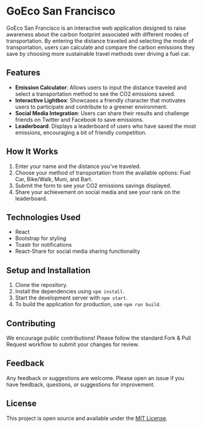 # GoEco San Francisco

GoEco San Francisco is an interactive web application designed to raise awareness about the carbon footprint associated with different modes of transportation. By entering the distance traveled and selecting the mode of transportation, users can calculate and compare the carbon emissions they save by choosing more sustainable travel methods over driving a fuel car.

## Features

- **Emission Calculator**: Allows users to input the distance traveled and select a transportation method to see the CO2 emissions saved.
- **Interactive Lightbox**: Showcases a friendly character that motivates users to participate and contribute to a greener environment.
- **Social Media Integration**: Users can share their results and challenge friends on Twitter and Facebook to save emissions.
- **Leaderboard**: Displays a leaderboard of users who have saved the most emissions, encouraging a bit of friendly competition.

## How It Works

1. Enter your name and the distance you've traveled.
2. Choose your method of transportation from the available options: Fuel Car, Bike/Walk, Muni, and Bart.
3. Submit the form to see your CO2 emissions savings displayed.
4. Share your achievement on social media and see your rank on the leaderboard.

## Technologies Used

- React
- Bootstrap for styling
- Toastr for notifications
- React-Share for social media sharing functionality

## Setup and Installation

1. Clone the repository.
2. Install the dependencies using `npm install`.
3. Start the development server with `npm start`.
4. To build the application for production, use `npm run build`.

## Contributing

We encourage public contributions! Please follow the standard Fork & Pull Request workflow to submit your changes for review.

## Feedback

Any feedback or suggestions are welcome. Please open an issue if you have feedback, questions, or suggestions for improvement.

## License

This project is open source and available under the [MIT License](LICENSE).



